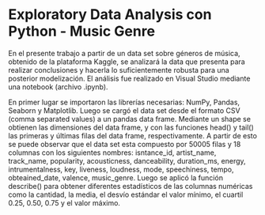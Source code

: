 # Exploratory Data Analysis con Python - Music Genre

En el presente trabajo a partir de un data set sobre géneros de música, obtenido de la plataforma Kaggle, se analizará la data que presenta para realizar conclusiones y hacerla lo suficientemente robusta para una posterior modelización. El análisis fue realizado en Visual Studio mediante una notebook (archivo .ipynb).

En primer lugar se importaron las librerías necesarias: NumPy, Pandas, Seaborn y Matplotlib. Luego se cargó el data set desde el formato CSV (comma separated values) a un pandas data frame. Mediante un shape se obtienen las dimensiones del data frame, y con las funciones head() y tail() las primeras y últimas filas del data frame, respectivamente. A partir de esto se puede observar que el data set esta compuesto por 50005 filas y 18 columnas con los siguientes nombres: isntance_id, artist_name, track_name, popularity, acousticness, danceability, duration_ms, energy, intrumentalness, key, liveness, loudness, mode, speechiness, tempo, obteained_date, valence, music_genre. Luego se aplicó la función describe() para obtener diferentes estadísticos de las columnas numéricas como la cantidad, la media, el desvío estándar el valor mínimo, el cuartil 0.25, 0.50, 0.75 y el valor máximo. 
